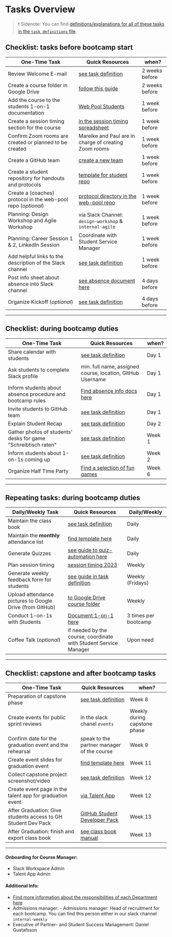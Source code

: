 # Tasks Overview

> ❗️ Sidenote: You can find [definitions/explanations for all of these tasks in the `task definitions` file](./task-definitions.md).


## Checklist: tasks before bootcamp start

| One-Time Task                                                 | Quick Resources                                                                                                                     | when?          |
| ------------------------------------------------------------- | ----------------------------------------------------------------------------------------------------------------------------------- | -------------- |
| Review Welcome E-mail                                         | [see task definition](task-definitions.md#review-student-welcome-email)                                                             | 2 weeks before |
| Create a course folder in Google Drive                        | [follow this guide](https://docs.google.com/document/d/1LtCAzCcpok4KMRHcGz6I0qHCGStOQTuuzwr9nVnpvNU/edit#heading=h.rhdj2jmx5zd9)    | 2 weeks before |
| Add the course to the students 1-on-1 documentation           | [Web Pool Students](https://docs.google.com/spreadsheets/d/154j0zPzjD8_DFPpDAE23o_09gpiEKjNhyiCOGS8eTJU/edit#gid=1215039695)        | 1 week before  |
| Create a session timing section for the course                | [in the session timing spreadsheet](https://docs.google.com/spreadsheets/d/1j8ljm5-pwo2tXebpZQ7FyC5sqkviAeYma0-b7KZfxyo/edit#gid=0) | 1 week before  |
| Confirm Zoom rooms are created or planned to be created       | Mareike and Paul are in charge of creating Zoom rooms                                                                               | 1 week before  |
| Create a GitHub team                                          | [create a new team](https://github.com/orgs/neuefische/new-team)                                                                    | 1 week before  |
| Create a student repository for handouts and protocols        | [template for student repo](https://github.com/neuefische/web-protocol-template)                                                    | 1 week before  |
| Create a (coaches) protocol in the web-pool repo (_optional_) | [protocol directory in the web-pool repo](https://github.com/neuefische/web-pool-2022/tree/main/courses)                            | 1 week before  |
| Planning: Design Workshop and Agile Workshop                  | via Slack Channel: `design-workshop` & `internal-agile`                                                                             | 1 week before  |
| Planning: Career Session 1 & 2, LinkedIn Session              | Coordinate with Student Service Manager                                                                                             | 1 week before  |
| Add helpful links to the description of the Slack channel     | [see task definition](task-definitions.md#add-helpful-links-to-the-description-of-the-slack-channel)                                | 1 week before  |
| Post info sheet about absence into Slack channel              | [see absence document here](https://drive.google.com/drive/folders/1wh33dpVu-6Wrcng7ApymT3GcnYqZM81O)                               | 4 days before  |
| Organize Kickoff (_optional_)                                 | [see task definition](task-definitions.md#kickoff-with-students-optional)                                                           | 4 days before  |

---

## Checklist: during bootcamp duties

| One-Time Task                                                  | Quick Resources                                                                                         | when?  |
| -------------------------------------------------------------- | ------------------------------------------------------------------------------------------------------- | ------ |
| Share calendar with students                                   | [see task definition](task-definitions.md#share-calendar-with-students)                                 | Day 1  |
| Ask students to complete Slack profile                         | min. full name, assigned course, location, GitHub Username                                              | Day 1  |
| Inform students about absence procedure and bootcamp rules     | [Find absence info docs here](https://drive.google.com/drive/folders/1wh33dpVu-6Wrcng7ApymT3GcnYqZM81O) | Day 1  |
| Invite students to GitHub team                                 | [see task definition](task-definitions.md#invite-students-to-github-teams)                              | Day 1  |
| Explain Student Recap                                          | [see task definition](task-definitions.md#explain-student-recap)                                        | Day 2  |
| Gather photos of students' desks for game "Schreibtisch raten" | [see task definition](task-definitions.md#games-gather-photos-of-students-desks)                        | Week 1 |
| Inform students about 1-on-1s coming up                        | [see task definition](task-definitions.md#inform-students-about-1-on-1s-coming-up)                      | Week 2 |
| Organize Half Time Party                                       | [Find a selection of fun games](task-definitions.md#organize-half-time-party)                           | Week 6 |

---

## Repeating tasks: during bootcamp duties

| Daily/Weekly Task                                        | Quick Resources                                                                                                                                 | Daily/Weekly         |
| -------------------------------------------------------- | ----------------------------------------------------------------------------------------------------------------------------------------------- | -------------------- |
| Maintain the class book                                  | [see task definition](task-definitions.md#maintain-the-class-book)                                                                              | Daily                |
| Maintain the **monthly** attendance list                 | [find template here](https://docs.google.com/spreadsheets/d/1sDmG4JUL4IdGfShyWyCG0lwDXBiIiLhKzzoU1eYJS0o/edit#gid=1097142288)                   | Daily                |
| Generate Quizzes                                         | [see guide to quiz-automation here](../resources/quiz-automation/readme.md)                                                                     | Daily                |
| Plan session timing                                      | [session timing 2023](https://docs.google.com/spreadsheets/d/1Kml-4lR6SDiT-BuV-VLY58RUFDRg1_DR_8a7UjycftQ/edit#gid=1656038967y)                 | Weekly               |
| Generate weekly feedback form for students               | [see guide in task definition](task-definitions.md#generate-weekly-feedback-form-for-students)                                                  | Weekly (Fridays)     |
| Upload attendance pictures to Google Drive (from GitHub) | [to Google Drive course folder](https://drive.google.com/drive/folders/1PBpjVj3Cjm4TIFBdQXZ6-9po78lT_UDs)                                       | Weekly               |
| Conduct 1-on-1s with Students                            | [Document 1-on-1 here](https://docs.google.com/spreadsheets/d/154j0zPzjD8_DFPpDAE23o_09gpiEKjNhyiCOGS8eTJU/edit#gid=1215039695&fvid=1431565883) | 3 times per bootcamp |
| Coffee Talk (_optional_)                                 | if needed by the course, coordinate with Student Service Manager                                                                                | Upon need            |

---

## Checklist: capstone and after bootcamp tasks

| One-Time Task                                                 | Quick Resources                                                                             | when?                        |
| ------------------------------------------------------------- | ------------------------------------------------------------------------------------------- | ---------------------------- |
| Preparation of capstone phase                                 | [see task definition](task-definitions.md#preparation-of-capstone-phase)                    | Week 8                       |
| Create events for public sprint reviews                       | in the slack chanel `events`                                                                | Weekly during capstone phase |
| Confirm date for the graduation event and the rehearsal       | speak to the partner manager of the course                                                  | Week 9                       |
| Create event slides for graduation event                      | [find template here](https://github.com/neuefische/web-event-slides)                                             | Week 11                      |
| Collect capstone project screenshot/video                     | [see task definition](task-definitions.md#collect-capstone-project-screenshotvideo)         | Week 12                      |
| Create event page in the talent app for graduation event      | [via Talent App](https://talents.neuefische.de/)                                            | Week 12                      |
| After Graduation: Give students access to GH Student Dev Pack | [GitHub Student Developer Pack](https://github.com/neuefische/link-creator-github-dev-pack) | Week 13                      |
| After Graduation: finish and export class book                | [see class book manual](../resources/classbook-manual/README.md)                            | Week 13                      |

---

#### Onboarding for Course Manager:

- Slack Workspace Admin
- Talent App Admin

#### Additional Info:

- [Find more information about the responsibilities of each Department here](https://docs.google.com/spreadsheets/d/1yInWzDNHWGbEvc2DA9ydSnd0uluB6Obgckg2bVCM4V8/edit#gid=0)
- Admissions manager: - Admissions manager: Head of recruitment for each bootcamp. You can find this person either in our slack channel `internal-weekly`
- Executive of Partner- and Student Success Management: Daniel Gustafsson
